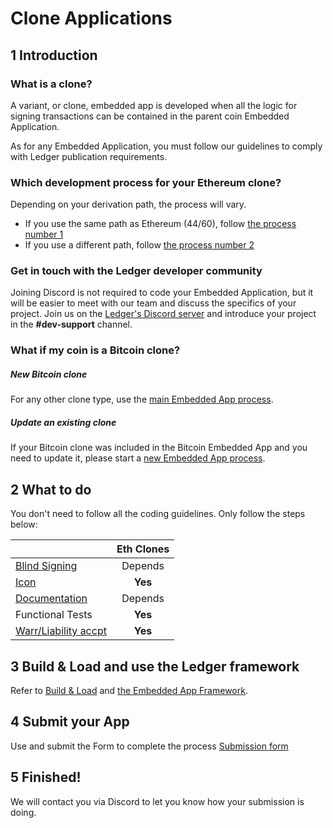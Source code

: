 # Clone Applications

## 1 Introduction

### What is a clone?

A variant, or clone, embedded app is developed when all the logic for signing transactions can be contained in the parent coin Embedded Application.

As for any Embedded Application, you must follow our guidelines to comply with Ledger publication requirements.

### Which development process for your Ethereum clone?

Depending on your derivation path, the process will vary. 
- If you use the same path as Ethereum (44/60), follow [the process number 1](../eth-app-update/)
- If you use a different path, follow [the process number 2](../eth-clones/)

### Get in touch with the Ledger developer community

Joining Discord is not required to code your Embedded Application, but it will be easier to meet with our team and discuss the specifics of your project. Join us on the [Ledger's Discord server](https://developers.ledger.com/discord/) and introduce your project in the **#dev-support** channel.

### What if my coin is a Bitcoin clone?

##### New Bitcoin clone

For any other clone type, use the [main Embedded App process](../introduction/).

##### Update an existing clone

If your Bitcoin clone was included in the Bitcoin Embedded App and you need to update it, please start a [new Embedded App process](../introduction/).



## 2 What to do  

You don't need to follow all the coding guidelines. Only follow the steps below:

|                                                 | Eth Clones |
|-------------------------------------------------|:----------:|
| [Blind Signing](../blind-signing/)              | Depends    |
| [Icon](../icons/)                               | **Yes**    |
| [Documentation](../documentation-requirements/) | Depends    |
| Functional Tests                                | **Yes**    |
| [Warr/Liability accpt](../warranty-disclaimer/) | **Yes**    |


## 3 Build & Load and use the Ledger framework
Refer to [Build & Load](../build-load/) and [the Embedded App Framework](../framework/).


## 4 Submit your App
Use and submit the Form to complete the process
[Submission form](../submission-form/)

## 5 Finished!
We will contact you via Discord to let you know how your submission is doing.
